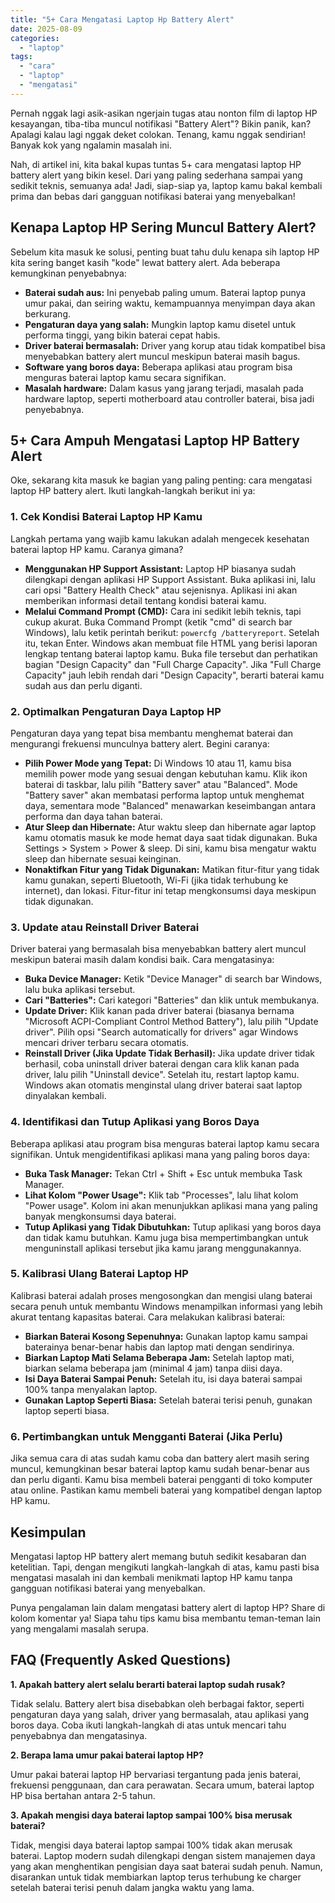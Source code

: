 ```yaml
---
title: "5+ Cara Mengatasi Laptop Hp Battery Alert"
date: 2025-08-09
categories: 
  - "laptop"
tags: 
  - "cara"
  - "laptop"
  - "mengatasi"
---
```


Pernah nggak lagi asik-asikan ngerjain tugas atau nonton film di laptop HP kesayangan, tiba-tiba muncul notifikasi "Battery Alert"? Bikin panik, kan? Apalagi kalau lagi nggak deket colokan. Tenang, kamu nggak sendirian! Banyak kok yang ngalamin masalah ini.

Nah, di artikel ini, kita bakal kupas tuntas 5+ cara mengatasi laptop HP battery alert yang bikin kesel. Dari yang paling sederhana sampai yang sedikit teknis, semuanya ada! Jadi, siap-siap ya, laptop kamu bakal kembali prima dan bebas dari gangguan notifikasi baterai yang menyebalkan!

## Kenapa Laptop HP Sering Muncul Battery Alert?

Sebelum kita masuk ke solusi, penting buat tahu dulu kenapa sih laptop HP kita sering banget kasih "kode" lewat battery alert. Ada beberapa kemungkinan penyebabnya:

- **Baterai sudah aus:** Ini penyebab paling umum. Baterai laptop punya umur pakai, dan seiring waktu, kemampuannya menyimpan daya akan berkurang.
- **Pengaturan daya yang salah:** Mungkin laptop kamu disetel untuk performa tinggi, yang bikin baterai cepat habis.
- **Driver baterai bermasalah:** Driver yang korup atau tidak kompatibel bisa menyebabkan battery alert muncul meskipun baterai masih bagus.
- **Software yang boros daya:** Beberapa aplikasi atau program bisa menguras baterai laptop kamu secara signifikan.
- **Masalah hardware:** Dalam kasus yang jarang terjadi, masalah pada hardware laptop, seperti motherboard atau controller baterai, bisa jadi penyebabnya.

## 5+ Cara Ampuh Mengatasi Laptop HP Battery Alert

Oke, sekarang kita masuk ke bagian yang paling penting: cara mengatasi laptop HP battery alert. Ikuti langkah-langkah berikut ini ya:

### 1\. Cek Kondisi Baterai Laptop HP Kamu

Langkah pertama yang wajib kamu lakukan adalah mengecek kesehatan baterai laptop HP kamu. Caranya gimana?

- **Menggunakan HP Support Assistant:** Laptop HP biasanya sudah dilengkapi dengan aplikasi HP Support Assistant. Buka aplikasi ini, lalu cari opsi "Battery Health Check" atau sejenisnya. Aplikasi ini akan memberikan informasi detail tentang kondisi baterai kamu.
- **Melalui Command Prompt (CMD):** Cara ini sedikit lebih teknis, tapi cukup akurat. Buka Command Prompt (ketik "cmd" di search bar Windows), lalu ketik perintah berikut: `powercfg /batteryreport`. Setelah itu, tekan Enter. Windows akan membuat file HTML yang berisi laporan lengkap tentang baterai laptop kamu. Buka file tersebut dan perhatikan bagian "Design Capacity" dan "Full Charge Capacity". Jika "Full Charge Capacity" jauh lebih rendah dari "Design Capacity", berarti baterai kamu sudah aus dan perlu diganti.

### 2\. Optimalkan Pengaturan Daya Laptop HP

Pengaturan daya yang tepat bisa membantu menghemat baterai dan mengurangi frekuensi munculnya battery alert. Begini caranya:

- **Pilih Power Mode yang Tepat:** Di Windows 10 atau 11, kamu bisa memilih power mode yang sesuai dengan kebutuhan kamu. Klik ikon baterai di taskbar, lalu pilih "Battery saver" atau "Balanced". Mode "Battery saver" akan membatasi performa laptop untuk menghemat daya, sementara mode "Balanced" menawarkan keseimbangan antara performa dan daya tahan baterai.
- **Atur Sleep dan Hibernate:** Atur waktu sleep dan hibernate agar laptop kamu otomatis masuk ke mode hemat daya saat tidak digunakan. Buka Settings > System > Power & sleep. Di sini, kamu bisa mengatur waktu sleep dan hibernate sesuai keinginan.
- **Nonaktifkan Fitur yang Tidak Digunakan:** Matikan fitur-fitur yang tidak kamu gunakan, seperti Bluetooth, Wi-Fi (jika tidak terhubung ke internet), dan lokasi. Fitur-fitur ini tetap mengkonsumsi daya meskipun tidak digunakan.

### 3\. Update atau Reinstall Driver Baterai

Driver baterai yang bermasalah bisa menyebabkan battery alert muncul meskipun baterai masih dalam kondisi baik. Cara mengatasinya:

- **Buka Device Manager:** Ketik "Device Manager" di search bar Windows, lalu buka aplikasi tersebut.
- **Cari "Batteries":** Cari kategori "Batteries" dan klik untuk membukanya.
- **Update Driver:** Klik kanan pada driver baterai (biasanya bernama "Microsoft ACPI-Compliant Control Method Battery"), lalu pilih "Update driver". Pilih opsi "Search automatically for drivers" agar Windows mencari driver terbaru secara otomatis.
- **Reinstall Driver (Jika Update Tidak Berhasil):** Jika update driver tidak berhasil, coba uninstall driver baterai dengan cara klik kanan pada driver, lalu pilih "Uninstall device". Setelah itu, restart laptop kamu. Windows akan otomatis menginstal ulang driver baterai saat laptop dinyalakan kembali.

### 4\. Identifikasi dan Tutup Aplikasi yang Boros Daya

Beberapa aplikasi atau program bisa menguras baterai laptop kamu secara signifikan. Untuk mengidentifikasi aplikasi mana yang paling boros daya:

- **Buka Task Manager:** Tekan Ctrl + Shift + Esc untuk membuka Task Manager.
- **Lihat Kolom "Power Usage":** Klik tab "Processes", lalu lihat kolom "Power usage". Kolom ini akan menunjukkan aplikasi mana yang paling banyak mengkonsumsi daya baterai.
- **Tutup Aplikasi yang Tidak Dibutuhkan:** Tutup aplikasi yang boros daya dan tidak kamu butuhkan. Kamu juga bisa mempertimbangkan untuk menguninstall aplikasi tersebut jika kamu jarang menggunakannya.

### 5\. Kalibrasi Ulang Baterai Laptop HP

Kalibrasi baterai adalah proses mengosongkan dan mengisi ulang baterai secara penuh untuk membantu Windows menampilkan informasi yang lebih akurat tentang kapasitas baterai. Cara melakukan kalibrasi baterai:

- **Biarkan Baterai Kosong Sepenuhnya:** Gunakan laptop kamu sampai baterainya benar-benar habis dan laptop mati dengan sendirinya.
- **Biarkan Laptop Mati Selama Beberapa Jam:** Setelah laptop mati, biarkan selama beberapa jam (minimal 4 jam) tanpa diisi daya.
- **Isi Daya Baterai Sampai Penuh:** Setelah itu, isi daya baterai sampai 100% tanpa menyalakan laptop.
- **Gunakan Laptop Seperti Biasa:** Setelah baterai terisi penuh, gunakan laptop seperti biasa.

### 6\. Pertimbangkan untuk Mengganti Baterai (Jika Perlu)

Jika semua cara di atas sudah kamu coba dan battery alert masih sering muncul, kemungkinan besar baterai laptop kamu sudah benar-benar aus dan perlu diganti. Kamu bisa membeli baterai pengganti di toko komputer atau online. Pastikan kamu membeli baterai yang kompatibel dengan laptop HP kamu.

## Kesimpulan

Mengatasi laptop HP battery alert memang butuh sedikit kesabaran dan ketelitian. Tapi, dengan mengikuti langkah-langkah di atas, kamu pasti bisa mengatasi masalah ini dan kembali menikmati laptop HP kamu tanpa gangguan notifikasi baterai yang menyebalkan.

Punya pengalaman lain dalam mengatasi battery alert di laptop HP? Share di kolom komentar ya! Siapa tahu tips kamu bisa membantu teman-teman lain yang mengalami masalah serupa.

## FAQ (Frequently Asked Questions)

**1\. Apakah battery alert selalu berarti baterai laptop sudah rusak?**

Tidak selalu. Battery alert bisa disebabkan oleh berbagai faktor, seperti pengaturan daya yang salah, driver yang bermasalah, atau aplikasi yang boros daya. Coba ikuti langkah-langkah di atas untuk mencari tahu penyebabnya dan mengatasinya.

**2\. Berapa lama umur pakai baterai laptop HP?**

Umur pakai baterai laptop HP bervariasi tergantung pada jenis baterai, frekuensi penggunaan, dan cara perawatan. Secara umum, baterai laptop HP bisa bertahan antara 2-5 tahun.

**3\. Apakah mengisi daya baterai laptop sampai 100% bisa merusak baterai?**

Tidak, mengisi daya baterai laptop sampai 100% tidak akan merusak baterai. Laptop modern sudah dilengkapi dengan sistem manajemen daya yang akan menghentikan pengisian daya saat baterai sudah penuh. Namun, disarankan untuk tidak membiarkan laptop terus terhubung ke charger setelah baterai terisi penuh dalam jangka waktu yang lama.

